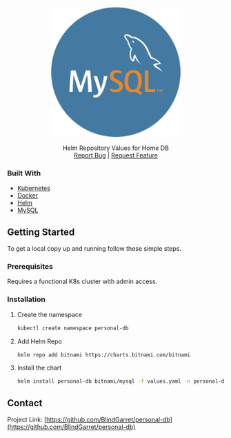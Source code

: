<!-- PROJECT LOGO -->
<br />
<p align="center">
  <a href="https://github.com/BlindGarret/personal-db">
    <img src="images/logo.png" alt="Logo" width="300">
  </a>

  <p align="center">
    Helm Repository Values for Home DB
    <br />
    <a href="https://github.com/BlindGarret/personal-db/issues">Report Bug</a> |
    <a href="https://github.com/BlindGarret/personal-db/issues">Request Feature</a>
  </p>
</p>

### Built With

* [Kubernetes](https://kubernetes.io/)
* [Docker](https://www.docker.com/)
* [Helm](https://helm.sh/)
* [MySQL](https://www.mysql.com/)

<!-- GETTING STARTED -->
## Getting Started

To get a local copy up and running follow these simple steps.

### Prerequisites

Requires a functional K8s cluster with admin access.

### Installation

1. Create the namespace
   ```sh
   kubectl create namespace personal-db
   ```
2. Add Helm Repo
   ```sh
   helm repo add bitnami https://charts.bitnami.com/bitnami
   ```
2. Install the chart
   ```sh
   helm install personal-db bitnami/mysql -f values.yaml -n personal-db --set auth.rootPassword=<Pass>
   ```


<!-- CONTACT -->
## Contact

Project Link: [https://github.com/BlindGarret/personal-db](https://github.com/BlindGarret/personal-db)

